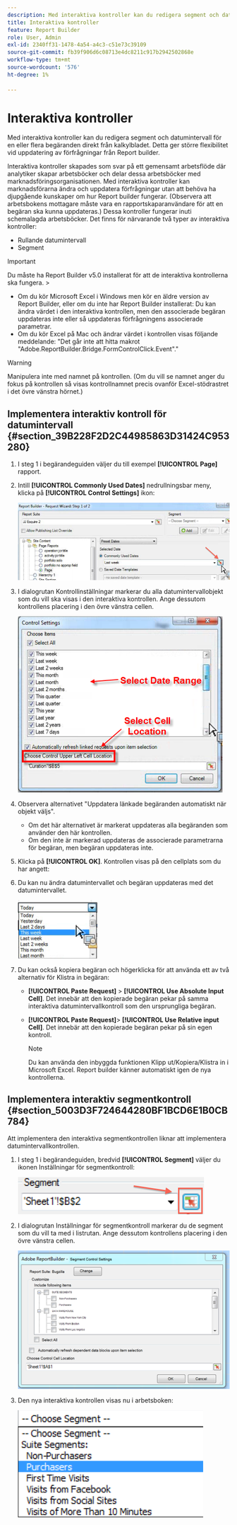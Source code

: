 ```yaml
---
description: Med interaktiva kontroller kan du redigera segment och datumintervall för en eller flera begäranden direkt från kalkylbladet. Detta ger större flexibilitet vid uppdatering av förfrågningar från Report builder.
title: Interaktiva kontroller
feature: Report Builder
role: User, Admin
exl-id: 2340ff31-1478-4a54-a4c3-c51e73c39109
source-git-commit: fb39f906d6c08713e4dc8211c917b2942502868e
workflow-type: tm+mt
source-wordcount: '576'
ht-degree: 1%

---
```


# Interaktiva kontroller

Med interaktiva kontroller kan du redigera segment och datumintervall för en eller flera begäranden direkt från kalkylbladet. Detta ger större flexibilitet vid uppdatering av förfrågningar från Report builder.

Interaktiva kontroller skapades som svar på ett gemensamt arbetsflöde där analytiker skapar arbetsböcker och delar dessa arbetsböcker med marknadsföringsorganisationen. Med interaktiva kontroller kan marknadsförarna ändra och uppdatera förfrågningar utan att behöva ha djupgående kunskaper om hur Report builder fungerar. (Observera att arbetsbokens mottagare måste vara en rapportskaparanvändare för att en begäran ska kunna uppdateras.) Dessa kontroller fungerar inuti schemalagda arbetsböcker. Det finns för närvarande två typer av interaktiva kontroller:

* Rullande datumintervall
* Segment

>[!IMPORTANT]
>
>Du måste ha Report Builder v5.0 installerat för att de interaktiva kontrollerna ska fungera. >
>* Om du kör Microsoft Excel i Windows men kör en äldre version av Report Builder, eller om du inte har Report Builder installerat: Du kan ändra värdet i den interaktiva kontrollen, men den associerade begäran uppdateras inte eller så uppdateras förfrågningens associerade parametrar.
>* Om du kör Excel på Mac och ändrar värdet i kontrollen visas följande meddelande: &quot;Det går inte att hitta makrot &quot;Adobe.ReportBuilder.Bridge.FormControlClick.Event&quot;.&quot;
>

>[!WARNING]
>
>Manipulera inte med namnet på kontrollen. (Om du vill se namnet anger du fokus på kontrollen så visas kontrollnamnet precis ovanför Excel-stödrastret i det övre vänstra hörnet.)

## Implementera interaktiv kontroll för datumintervall {#section_39B228F2D2C44985863D31424C953280}

1. I steg 1 i begärandeguiden väljer du till exempel **[!UICONTROL Page]** rapport.
1. Intill **[!UICONTROL Commonly Used Dates]** nedrullningsbar meny, klicka på **[!UICONTROL Control Settings]** ikon:

   ![Skärmbild av Request Wizard Steg 1 som markerar ikonen Control Settings (Kontrollinställningar). ](assets/date_range_control.png)

1. I dialogrutan Kontrollinställningar markerar du alla datumintervallobjekt som du vill ska visas i den interaktiva kontrollen. Ange dessutom kontrollens placering i den övre vänstra cellen.

   ![Skärmbild som visar de valda datumintervallobjekten och cellens övre vänstra placering.](assets/control_settings.png)

1. Observera alternativet &quot;Uppdatera länkade begäranden automatiskt när objekt väljs&quot;.

   * Om det här alternativet är markerat uppdateras alla begäranden som använder den här kontrollen.
   * Om den inte är markerad uppdateras de associerade parametrarna för begäran, men begäran uppdateras inte.

1. Klicka på **[!UICONTROL OK]**. Kontrollen visas på den cellplats som du har angett:

1. Du kan nu ändra datumintervallet och begäran uppdateras med det datumintervallet.

   ![Skärmbild som visar det valda datumintervallet.](assets/date_range_control_interactive.png)

1. Du kan också kopiera begäran och högerklicka för att använda ett av två alternativ för Klistra in begäran:

   * **[!UICONTROL Paste Request]** > **[!UICONTROL Use Absolute Input Cell]**. Det innebär att den kopierade begäran pekar på samma interaktiva datumintervallkontroll som den ursprungliga begäran.

   * **[!UICONTROL Paste Request]**> **[!UICONTROL Use Relative input Cell]**. Det innebär att den kopierade begäran pekar på sin egen kontroll.

     >[!NOTE]
     >
     >Du kan använda den inbyggda funktionen Klipp ut/Kopiera/Klistra in i Microsoft Excel. Report builder känner automatiskt igen de nya kontrollerna.

## Implementera interaktiv segmentkontroll {#section_5003D3F724644280BF1BCD6E1B0CB784}

Att implementera den interaktiva segmentkontrollen liknar att implementera datumintervallkontrollen.

1. I steg 1 i begärandeguiden, bredvid **[!UICONTROL Segment]** väljer du ikonen Inställningar för segmentkontroll:

   ![Skärmbild av ikonen Inställningar för segmentkontroll.](assets/segment_interactive_1.png)

1. I dialogrutan Inställningar för segmentkontroll markerar du de segment som du vill ta med i listrutan. Ange dessutom kontrollens placering i den övre vänstra cellen.

   ![Skärmbild som visar inställningar för segmentkontroll med valda segment och cellens placering.](assets/segment_drop_down_properties.png)

1. Den nya interaktiva kontrollen visas nu i arbetsboken:

   ![Skärmbild med den nya interaktiva kontrollen vald.](assets/segment_interactive_3.png)
